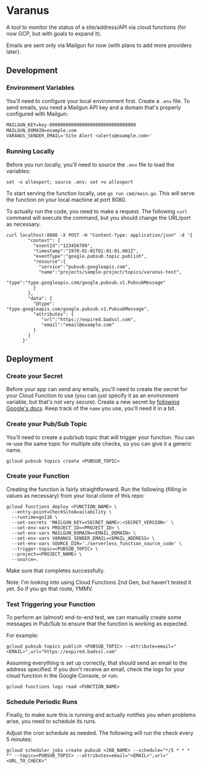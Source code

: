 # Varanus

A tool to monitor the status of a site/address/API via cloud functions (for now GCP, but with goals to expand it).

Emails are sent only via Mailgun for now (with plans to add more providers later).

## Development

### Environment Variables

You'll need to configure your local environment first. Create a `.env` file. To send emails, you need a Mailgun API key
and a domain that's properly configured with Mailgun:

```txt
MAILGUN_KEY=key-00000000000000000000000000000000
MAILGUN_DOMAIN=example.com
VARANUS_SENDER_EMAIL='Site Alert <alerts@example.com>'
```

### Running Locally

Before you run locally, you'll need to source the `.env` file to load the variables:

```shell
set -o allexport; source .env; set +o allexport
```

To start serving the function locally, use `go run cmd/main.go`. This will serve the function on your local machine at
port 8080.

To actually run the code, you need to make a request. The following `curl` command will execute the command, but you
should change the URL/port as necessary.

```shell
curl localhost:8080 -X POST -H "Content-Type: application/json" -d '{
        "context": {
          "eventId":"123456789",
          "timestamp":"1970-01-01T01:01:01.001Z",
          "eventType":"google.pubsub.topic.publish",
          "resource":{
            "service":"pubsub.googleapis.com",
            "name":"projects/sample-project/topics/varanus-test",
            "type":"type.googleapis.com/google.pubsub.v1.PubsubMessage"
          }
        },
        "data": {
          "@type": "type.googleapis.com/google.pubsub.v1.PubsubMessage",
          "attributes": {
             "url":"https://expired.badssl.com",
             "email":"email@example.com"
          }
        }
      }'
```

## Deployment

### Create your Secret

Before your app can send any emails, you'll need to create the secret for your Cloud Function to use (you can just
specify it as an environment variable, but that's not very secure). Create a new secret by [following Google's
docs](https://cloud.google.com/secret-manager/docs/create-secret). Keep track of the `name` you use, you'll need
it in a bit.

### Create your Pub/Sub Topic

You'll need to create a pub/sub topic that will trigger your function. You can re-use the same topic for multiple site
checks, so you can give it a generic name.

```shell
gcloud pubsub topics create <PUBSUB_TOPIC>
```

### Create your Function

Creating the function is fairly straightforward. Run the following (filling in values as necessary) from your local
clone of this repo:

```shell
gcloud functions deploy <FUNCTION_NAME> \
  --entry-point=CheckSiteAvailability \
  --runtime=go116 \
  --set-secrets 'MAILGUN_KEY=<SECRET_NAME>:<SECRET_VERSION>' \
  --set-env-vars PROJECT_ID=<PROJECT_ID> \
  --set-env-vars MAILGUN_DOMAIN=<EMAIL_DOMAIN> \
  --set-env-vars VARANUS_SENDER_EMAIL=<EMAIL_ADDRESS> \
  --set-env-vars SOURCE_DIR='./serverless_function_source_code' \
  --trigger-topic=<PUBSUB_TOPIC> \
  --project=<PROJECT_NAME> \
  --source=.
```

Make sure that completes successfully.

Note: I'm looking into using Cloud Functions 2nd Gen, but haven't tested it yet. So if you go that route, YMMV.

### Test Triggering your Function

To perform an (almost) end-to-end test, we can manually create some messages in Pub/Sub to ensure that the function is
working as expected.

For example:

```shell
gcloud pubsub topics publish <PUBSUB_TOPIC> --attribute=email="<EMAIL>",url="https://expired.badssl.com"
```

Assuming everything is set up correctly, that should send an email to the address specified. If you don't receive an
email, check the logs for your cloud function in the Google Console, or run:

```shell
gcloud functions logs read <FUNCTION_NAME>
```

### Schedule Periodic Runs

Finally, to make sure this is running and actually notifies you when problems arise, you need to schedule its runs.

Adjust the cron schedule as needed. The following will run the check every 5 minutes:

```shell
gcloud scheduler jobs create pubsub <JOB_NAME> --schedule="*/5 * * * *" --topic=<PUBSUB_TOPIC> --attributes=email="<EMAIL>",url="<URL_TO_CHECK>"
```
